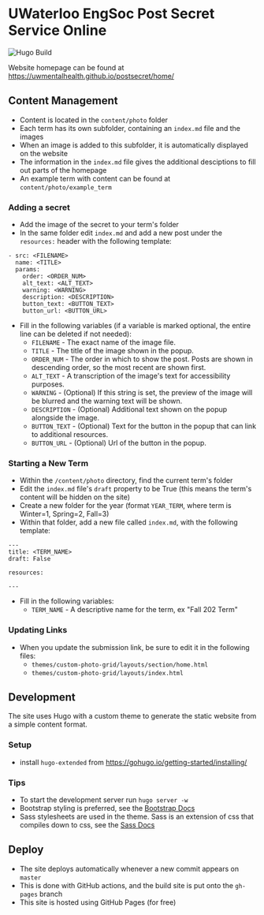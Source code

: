 # UWaterloo EngSoc Post Secret Service Online

![Hugo Build](https://github.com/uwmentalhealth/postsecret/workflows/Hugo%20Build/badge.svg?branch=master&event=push)

Website homepage can be found at https://uwmentalhealth.github.io/postsecret/home/

## Content Management
- Content is located in the `content/photo` folder
- Each term has its own subfolder, containing an `index.md` file and the images
- When an image is added to this subfolder, it is automatically displayed on the website
- The information in the `index.md` file gives the additional desciptions to fill out parts of the homepage
- An example term with content can be found at `content/photo/example_term`

### Adding a secret
- Add the image of the secret to your term's folder
- In the same folder edit `index.md` and add a new post under the `resources:` header with the following template:
```
- src: <FILENAME>
  name: <TITLE>
  params:
    order: <ORDER_NUM>
    alt_text: <ALT_TEXT>
    warning: <WARNING>
    description: <DESCRIPTION>
    button_text: <BUTTON_TEXT>
    button_url: <BUTTON_URL>
```
- Fill in the following variables (if a variable is marked optional, the entire line can be deleted if not needed):
  - `FILENAME` - The exact name of the image file.
  - `TITLE` - The title of the image shown in the popup.
  - `ORDER_NUM` - The order in which to show the post. Posts are shown in descending order, so the most recent are shown first.
  - `ALT_TEXT` - A transcription of the image's text for accessibility purposes.
  - `WARNING` - (Optional) If this string is set, the preview of the image will be blurred and the warning text will be shown.
  - `DESCRIPTION` - (Optional) Additional text shown on the popup alongside the image.
  - `BUTTON_TEXT` - (Optional) Text for the button in the popup that can link to additional resources.
  - `BUTTON_URL` - (Optional) Url of the button in the popup.

### Starting a New Term
- Within the `/content/photo` directory, find the current term's folder
- Edit the `index.md` file's `draft` property to be True (this means the term's content will be hidden on the site)
- Create a new folder for the year (format `YEAR_TERM`, where term is Winter=1, Spring=2, Fall=3)
- Within that folder, add a new file called `index.md`, with the following template:
```
---
title: <TERM_NAME>
draft: False

resources:

---
```
- Fill in the following variables:
  - `TERM_NAME` - A descriptive name for the term, ex "Fall 202 Term"

### Updating Links
- When you update the submission link, be sure to edit it in the following files:
  - `themes/custom-photo-grid/layouts/section/home.html`
  - `themes/custom-photo-grid/layouts/index.html`

## Development
The site uses Hugo with a custom theme to generate the static website from a simple content format.

### Setup
- install `hugo-extended` from https://gohugo.io/getting-started/installing/

### Tips
- To start the development server run `hugo server -w`
- Bootstrap styling is preferred, see the [Bootstrap Docs](https://getbootstrap.com/docs/4.0/getting-started/introduction/)
- Sass stylesheets are used in the theme. Sass is an extension of css that compiles down to css, see the [Sass Docs](https://sass-lang.com/documentation)

## Deploy
- The site deploys automatically whenever a new commit appears on `master`
- This is done with GitHub actions, and the build site is put onto the `gh-pages` branch
- This site is hosted using GitHub Pages (for free)
